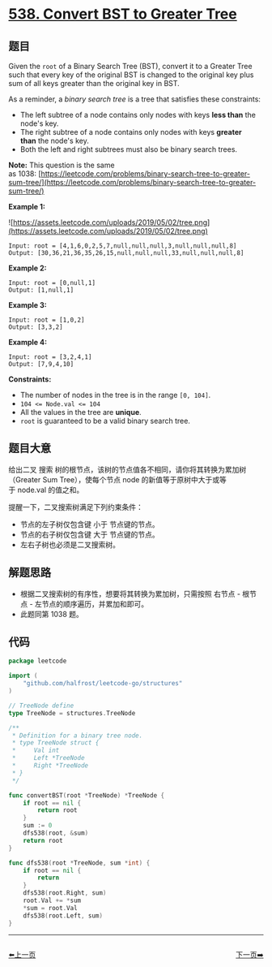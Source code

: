 # [538. Convert BST to Greater Tree](https://leetcode.com/problems/convert-bst-to-greater-tree/)

## 题目

Given the `root` of a Binary Search Tree (BST), convert it to a Greater Tree such that every key of the original BST is changed to the original key plus sum of all keys greater than the original key in BST.

As a reminder, a *binary search tree* is a tree that satisfies these constraints:

- The left subtree of a node contains only nodes with keys **less than** the node's key.
- The right subtree of a node contains only nodes with keys **greater than** the node's key.
- Both the left and right subtrees must also be binary search trees.

**Note:** This question is the same as 1038: [https://leetcode.com/problems/binary-search-tree-to-greater-sum-tree/](https://leetcode.com/problems/binary-search-tree-to-greater-sum-tree/)

**Example 1:**

![https://assets.leetcode.com/uploads/2019/05/02/tree.png](https://assets.leetcode.com/uploads/2019/05/02/tree.png)

```
Input: root = [4,1,6,0,2,5,7,null,null,null,3,null,null,null,8]
Output: [30,36,21,36,35,26,15,null,null,null,33,null,null,null,8]
```

**Example 2:**

```
Input: root = [0,null,1]
Output: [1,null,1]
```

**Example 3:**

```
Input: root = [1,0,2]
Output: [3,3,2]
```

**Example 4:**

```
Input: root = [3,2,4,1]
Output: [7,9,4,10]
```

**Constraints:**

- The number of nodes in the tree is in the range `[0, 104]`.
- `104 <= Node.val <= 104`
- All the values in the tree are **unique**.
- `root` is guaranteed to be a valid binary search tree.

## 题目大意

给出二叉 搜索 树的根节点，该树的节点值各不相同，请你将其转换为累加树（Greater Sum Tree），使每个节点 node 的新值等于原树中大于或等于 node.val 的值之和。

提醒一下，二叉搜索树满足下列约束条件：

- 节点的左子树仅包含键 小于 节点键的节点。
- 节点的右子树仅包含键 大于 节点键的节点。
- 左右子树也必须是二叉搜索树。

## 解题思路

- 根据二叉搜索树的有序性，想要将其转换为累加树，只需按照 右节点 - 根节点 - 左节点的顺序遍历，并累加和即可。
- 此题同第 1038 题。

## 代码

```go
package leetcode

import (
	"github.com/halfrost/leetcode-go/structures"
)

// TreeNode define
type TreeNode = structures.TreeNode

/**
 * Definition for a binary tree node.
 * type TreeNode struct {
 *     Val int
 *     Left *TreeNode
 *     Right *TreeNode
 * }
 */

func convertBST(root *TreeNode) *TreeNode {
	if root == nil {
		return root
	}
	sum := 0
	dfs538(root, &sum)
	return root
}

func dfs538(root *TreeNode, sum *int) {
	if root == nil {
		return
	}
	dfs538(root.Right, sum)
	root.Val += *sum
	*sum = root.Val
	dfs538(root.Left, sum)
}
```


----------------------------------------------
<div style="display: flex;justify-content: space-between;align-items: center;">
<p><a href="https://books.halfrost.com/leetcode/ChapterFour/0500~0599/0537.Complex-Number-Multiplication/">⬅️上一页</a></p>
<p><a href="https://books.halfrost.com/leetcode/ChapterFour/0500~0599/0540.Single-Element-in-a-Sorted-Array/">下一页➡️</a></p>
</div>
